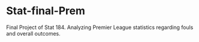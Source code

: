 # Stat-final-Prem
Final Project of Stat 184. Analyzing Premier League statistics regarding fouls and overall outcomes.
